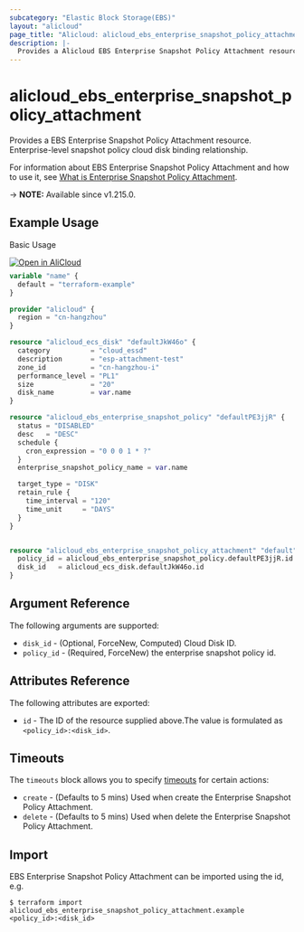 ```yaml
---
subcategory: "Elastic Block Storage(EBS)"
layout: "alicloud"
page_title: "Alicloud: alicloud_ebs_enterprise_snapshot_policy_attachment"
description: |-
  Provides a Alicloud EBS Enterprise Snapshot Policy Attachment resource.
---
```


# alicloud_ebs_enterprise_snapshot_policy_attachment

Provides a EBS Enterprise Snapshot Policy Attachment resource. Enterprise-level snapshot policy cloud disk binding relationship.

For information about EBS Enterprise Snapshot Policy Attachment and how to use it, see [What is Enterprise Snapshot Policy Attachment](https://next.api.aliyun.com/api/ebs/2021-07-30/BindEnterpriseSnapshotPolicy).

-> **NOTE:** Available since v1.215.0.

## Example Usage

Basic Usage

<div style="display: block;margin-bottom: 40px;"><div class="oics-button" style="float: right;position: absolute;margin-bottom: 10px;">
  <a href="https://api.aliyun.com/terraform?resource=alicloud_ebs_enterprise_snapshot_policy_attachment&exampleId=643a03f0-92b5-eeec-e55c-ee20a6897859d54529ba&activeTab=example&spm=docs.r.ebs_enterprise_snapshot_policy_attachment.0.643a03f092&intl_lang=EN_US" target="_blank">
    <img alt="Open in AliCloud" src="https://img.alicdn.com/imgextra/i1/O1CN01hjjqXv1uYUlY56FyX_!!6000000006049-55-tps-254-36.svg" style="max-height: 44px; max-width: 100%;">
  </a>
</div></div>

```terraform
variable "name" {
  default = "terraform-example"
}

provider "alicloud" {
  region = "cn-hangzhou"
}

resource "alicloud_ecs_disk" "defaultJkW46o" {
  category          = "cloud_essd"
  description       = "esp-attachment-test"
  zone_id           = "cn-hangzhou-i"
  performance_level = "PL1"
  size              = "20"
  disk_name         = var.name
}

resource "alicloud_ebs_enterprise_snapshot_policy" "defaultPE3jjR" {
  status = "DISABLED"
  desc   = "DESC"
  schedule {
    cron_expression = "0 0 0 1 * ?"
  }
  enterprise_snapshot_policy_name = var.name

  target_type = "DISK"
  retain_rule {
    time_interval = "120"
    time_unit     = "DAYS"
  }
}


resource "alicloud_ebs_enterprise_snapshot_policy_attachment" "default" {
  policy_id = alicloud_ebs_enterprise_snapshot_policy.defaultPE3jjR.id
  disk_id   = alicloud_ecs_disk.defaultJkW46o.id
}
```

## Argument Reference

The following arguments are supported:
* `disk_id` - (Optional, ForceNew, Computed) Cloud Disk ID.
* `policy_id` - (Required, ForceNew) the enterprise snapshot policy id.

## Attributes Reference

The following attributes are exported:
* `id` - The ID of the resource supplied above.The value is formulated as `<policy_id>:<disk_id>`.

## Timeouts

The `timeouts` block allows you to specify [timeouts](https://developer.hashicorp.com/terraform/language/resources/syntax#operation-timeouts) for certain actions:
* `create` - (Defaults to 5 mins) Used when create the Enterprise Snapshot Policy Attachment.
* `delete` - (Defaults to 5 mins) Used when delete the Enterprise Snapshot Policy Attachment.

## Import

EBS Enterprise Snapshot Policy Attachment can be imported using the id, e.g.

```shell
$ terraform import alicloud_ebs_enterprise_snapshot_policy_attachment.example <policy_id>:<disk_id>
```